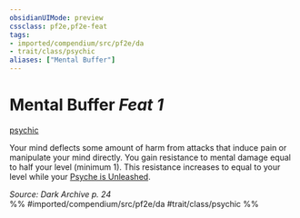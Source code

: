```yaml
---
obsidianUIMode: preview
cssclass: pf2e,pf2e-feat
tags:
- imported/compendium/src/pf2e/da
- trait/class/psychic
aliases: ["Mental Buffer"]
---
```

# Mental Buffer  *Feat 1*  
[psychic](rules/traits/psychic-da.md)  


Your mind deflects some amount of harm from attacks that induce pain or manipulate your mind directly. You gain resistance to mental damage equal to half your level (minimum 1). This resistance increases to equal to your level while your [Psyche is Unleashed](unleash-psyche-da.md).

*Source: Dark Archive p. 24*  
%% #imported/compendium/src/pf2e/da #trait/class/psychic %%